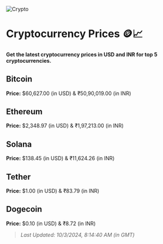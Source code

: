 
![Crypto](https://www.techguide.com.au/wp-content/uploads/2020/11/crypto3.jpeg)

# Cryptocurrency Prices 🪙📈

#### Get the latest cryptocurrency prices in USD and INR for top 5 cryptocurrencies.

## Bitcoin

**Price:** $60,627.00 (in USD) & ₹50,90,019.00 (in INR)

## Ethereum

**Price:** $2,348.97 (in USD) & ₹1,97,213.00 (in INR)

## Solana

**Price:** $138.45 (in USD) & ₹11,624.26 (in INR)

## Tether

**Price:** $1.00 (in USD) & ₹83.79 (in INR)

## Dogecoin

**Price:** $0.10 (in USD) & ₹8.72 (in INR)

> _Last Updated: 10/3/2024, 8:14:40 AM (in GMT)_
